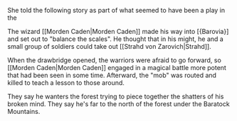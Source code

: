 She told the following story as part of what seemed to have been a play in the

The wizard [[Morden Caden|Morden Caden]] made his way into [{Barovia}] and set out to "balance the scales". He thought that in his might, he and a small group of soldiers could take out [[Strahd von Zarovich|Strahd]].

When the drawbridge opened, the warriors were afraid to go forward, so [[Morden Caden|Morden Caden]] engaged in a magical battle more potent that had been seen in some time. Afterward, the "mob" was routed and killed to teach a lesson to those around.

They say he wanters the forest trying to piece together the shatters of his broken mind. They say he's far to the north of the forest under the Baratock Mountains.